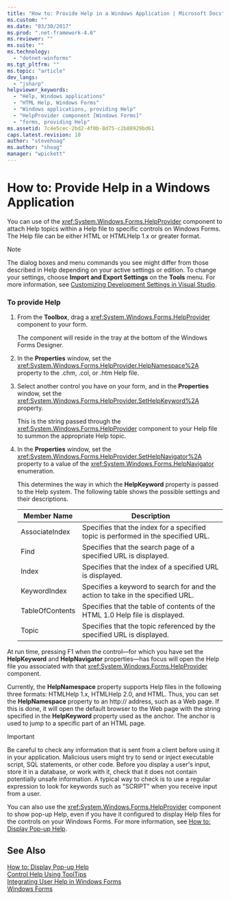 ```yaml
---
title: "How to: Provide Help in a Windows Application | Microsoft Docs"
ms.custom: ""
ms.date: "03/30/2017"
ms.prod: ".net-framework-4.6"
ms.reviewer: ""
ms.suite: ""
ms.technology: 
  - "dotnet-winforms"
ms.tgt_pltfrm: ""
ms.topic: "article"
dev_langs: 
  - "jsharp"
helpviewer_keywords: 
  - "Help, Windows applications"
  - "HTML Help, Windows Forms"
  - "Windows applications, providing Help"
  - "HelpProvider component [Windows Forms]"
  - "forms, providing Help"
ms.assetid: 7c4e5cec-2bd2-4f0b-8d75-c2b88929bd61
caps.latest.revision: 10
author: "stevehoag"
ms.author: "shoag"
manager: "wpickett"
---
```

# How to: Provide Help in a Windows Application
You can use of the <xref:System.Windows.Forms.HelpProvider> component to attach Help topics within a Help file to specific controls on Windows Forms. The Help file can be either HTML or HTMLHelp 1.x or greater format.  
  
> [!NOTE]
>  The dialog boxes and menu commands you see might differ from those described in Help depending on your active settings or edition. To change your settings, choose **Import and Export Settings** on the **Tools** menu. For more information, see [Customizing Development Settings in Visual Studio](http://msdn.microsoft.com/en-us/22c4debb-4e31-47a8-8f19-16f328d7dcd3).  
  
### To provide Help  
  
1.  From the **Toolbox**, drag a <xref:System.Windows.Forms.HelpProvider> component to your form.  
  
     The component will reside in the tray at the bottom of the Windows Forms Designer.  
  
2.  In the **Properties** window, set the <xref:System.Windows.Forms.HelpProvider.HelpNamespace%2A> property to the .chm, .col, or .htm Help file.  
  
3.  Select another control you have on your form, and in the **Properties** window, set the <xref:System.Windows.Forms.HelpProvider.SetHelpKeyword%2A> property.  
  
     This is the string passed through the <xref:System.Windows.Forms.HelpProvider> component to your Help file to summon the appropriate Help topic.  
  
4.  In the **Properties** window, set the <xref:System.Windows.Forms.HelpProvider.SetHelpNavigator%2A> property to a value of the <xref:System.Windows.Forms.HelpNavigator> enumeration.  
  
     This determines the way in which the **HelpKeyword** property is passed to the Help system. The following table shows the possible settings and their descriptions.  
  
    |Member Name|Description|  
    |-----------------|-----------------|  
    |AssociateIndex|Specifies that the index for a specified topic is performed in the specified URL.|  
    |Find|Specifies that the search page of a specified URL is displayed.|  
    |Index|Specifies that the index of a specified URL is displayed.|  
    |KeywordIndex|Specifies a keyword to search for and the action to take in the specified URL.|  
    |TableOfContents|Specifies that the table of contents of the HTML 1.0 Help file is displayed.|  
    |Topic|Specifies that the topic referenced by the specified URL is displayed.|  
  
 At run time, pressing F1 when the control—for which you have set the **HelpKeyword** and **HelpNavigator** properties—has focus will open the Help file you associated with that <xref:System.Windows.Forms.HelpProvider> component.  
  
 Currently, the **HelpNamespace** property supports Help files in the following three formats: HTMLHelp 1.x, HTMLHelp 2.0, and HTML. Thus, you can set the **HelpNamespace** property to an http:// address, such as a Web page. If this is done, it will open the default browser to the Web page with the string specified in the **HelpKeyword** property used as the anchor. The anchor is used to jump to a specific part of an HTML page.  
  
> [!IMPORTANT]
>  Be careful to check any information that is sent from a client before using it in your application. Malicious users might try to send or inject executable script, SQL statements, or other code. Before you display a user's input, store it in a database, or work with it, check that it does not contain potentially unsafe information. A typical way to check is to use a regular expression to look for keywords such as "SCRIPT" when you receive input from a user.  
  
 You can also use the <xref:System.Windows.Forms.HelpProvider> component to show pop-up Help, even if you have it configured to display Help files for the controls on your Windows Forms. For more information, see [How to: Display Pop-up Help](../../../../docs/framework/winforms/advanced/how-to-display-pop-up-help.md).  
  
## See Also  
 [How to: Display Pop-up Help](../../../../docs/framework/winforms/advanced/how-to-display-pop-up-help.md)   
 [Control Help Using ToolTips](../../../../docs/framework/winforms/advanced/control-help-using-tooltips.md)   
 [Integrating User Help in Windows Forms](../../../../docs/framework/winforms/advanced/integrating-user-help-in-windows-forms.md)   
 [Windows Forms](../../../../docs/framework/winforms/windows-forms.md)